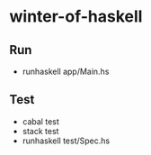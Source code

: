 # winter-of-haskell
## Run
- runhaskell app/Main.hs
## Test
- cabal test
- stack test
- runhaskell test/Spec.hs

